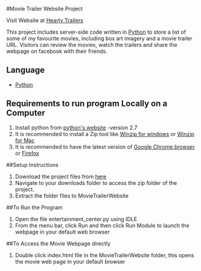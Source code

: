 #Movie Trailer Website Project

Visit Website at [Hearty Trailers][6]

This project includes server-side code written in [Python][1] to store a list of some of my favourite movies, including box art imagery and a movie trailer URL. Visitors can review the movies, watch the trailers and share the webpage on facebook with their friends.


## Language
- [Python][1]

## Requirements to run program Locally on a Computer
1. Install python from [python's website][1]
   -version 2.7
2. It is recommended to install a Zip tool like
[Winzip for windows][2] or [Winzip for Mac][3]
3. It is recommended to have the latest version of [Google Chrome browser][4] or [Firefox][5]

##Setup Instructions
1. Download the project files from [here][7]
2. Navigate to your downloads folder to access the zip folder of the project.
3. Extract the folder files to MovieTrailerWebsite

##To Run the Program
1. Open the file entertainment_center.py using IDLE
2. From the menu bar, click Run and then click Run Module to launch the webpage in your default web browser

##To Access the Movie Webpage directly
1. Double click index.html file in the MovieTrailerWebsite folder, this opens the movie web page in your default browser



[1]: http://python.org
[2]: http://download.cnet.com/WinZip/3000-2250_4-10003164.html
[3]: http://download.cnet.com/WinZip-Mac/3000-2250_4-75326777.html
[4]: https://www.google.com/chrome/browser/desktop/index.html
[5]: https://www.mozilla.org/en-US/firefox/new/
[6]: http://cruzancaramele.github.io/MovieTrailerWebsite/
[7]: https://github.com/CruzanCaramele/MovieTrailerWebsite/archive/master.zip

